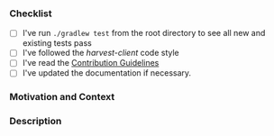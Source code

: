 <!-- Thanks for contributing to harvest-client! Before you submit your pull request, please make sure to check the following boxes by putting an x in the [ ] (don't: [x ], [ x], do: [x]) -->

### Checklist

- [ ] I've run `./gradlew test` from the root directory to see all new and existing tests pass
- [ ] I've followed the _harvest-client_ code style
- [ ] I've read the [Contribution Guidelines][contribution guidelines]
- [ ] I've updated the documentation if necessary.

### Motivation and Context

<!-- Why is this change required? What problem does it solve? -->
<!-- If it fixes an open issue, please link to the issue here. -->
<!-- Please describe in detail how you tested your changes. -->

### Description

<!-- Describe your changes in detail -->






<!-- Links: -->

[contribution guidelines]: ../CONTRIBUTING.md
